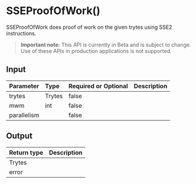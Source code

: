 # SSEProofOfWork()
SSEProofOfWork does proof of work on the given trytes using SSE2 instructions.
> **Important note:** This API is currently in Beta and is subject to change. Use of these APIs in production applications is not supported.


## Input

| Parameter       | Type | Required or Optional | Description |
|:---------------|:--------|:--------| :--------|
| trytes | Trytes | false |   |
| mwm | int | false |   |
| parallelism |  | false |   |




## Output

| Return type     | Description |
|:---------------|:--------|
| Trytes |  |
| error |  |



